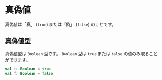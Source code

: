 # 真偽値
真偽値は「真」 (`true`) または「偽」 (`false`) のことです。

## 真偽値型
真偽値型は `Boolean` 型です。
`Boolean` 型は `true` または `false` の値のみ取ることができます。

```kotlin
val t: Boolean = true
val f: Boolean = false
```

